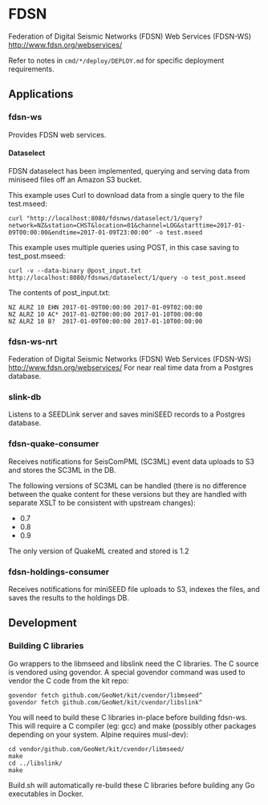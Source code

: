 # FDSN

Federation of Digital Seismic Networks (FDSN) Web Services (FDSN-WS) http://www.fdsn.org/webservices/

Refer to notes in `cmd/*/deploy/DEPLOY.md` for specific deployment requirements.

## Applications

### fdsn-ws

Provides FDSN web services.  

#### Dataselect

FDSN dataselect has been implemented, querying and serving data from miniseed files off an Amazon S3 bucket.

This example uses Curl to download data from a single query to the file test.mseed:

```
curl "http://localhost:8080/fdsnws/dataselect/1/query?network=NZ&station=CHST&location=01&channel=LOG&starttime=2017-01-09T00:00:00&endtime=2017-01-09T23:00:00" -o test.mseed
```
 
This example uses multiple queries using POST, in this case saving to test_post.mseed:

```
curl -v --data-binary @post_input.txt http://localhost:8080/fdsnws/dataselect/1/query -o test_post.mseed
```

The contents of post_input.txt:

```
NZ ALRZ 10 EHN 2017-01-09T00:00:00 2017-01-09T02:00:00
NZ ALRZ 10 AC* 2017-01-02T00:00:00 2017-01-10T00:00:00
NZ ALRZ 10 B?  2017-01-09T00:00:00 2017-01-10T00:00:00
```
### fdsn-ws-nrt

Federation of Digital Seismic Networks (FDSN) Web Services (FDSN-WS) http://www.fdsn.org/webservices/ For 
near real time data from a Postgres database.

### slink-db

Listens to a SEEDLink server and saves miniSEED records to a Postgres database.

### fdsn-quake-consumer

Receives notifications for SeisComPML (SC3ML) event data uploads to S3 and stores the SC3ML in the DB.

The following versions of SC3ML can be handled (there is no difference between the quake content for these versions but they are 
handled with separate XSLT to be consistent with upstream changes):

* 0.7
* 0.8
* 0.9

The only version of QuakeML created and stored is 1.2

### fdsn-holdings-consumer

Receives notifications for miniSEED file uploads to S3, indexes the files, and saves the results to the holdings DB. 


## Development

### Building C libraries

Go wrappers to the libmseed and libslink need the C libraries.  The C source is vendored using govendor.  A special govendor 
command was used to vendor the C code from the kit repo:

```
govendor fetch github.com/GeoNet/kit/cvendor/libmseed^
govendor fetch github.com/GeoNet/kit/cvendor/libslink^
```

You will need to build these C libraries in-place before building fdsn-ws.  This will require a C compiler (eg: gcc)
and make (possibly other packages depending on your system.  Alpine requires musl-dev):

```
cd vendor/github.com/GeoNet/kit/cvendor/libmseed/
make
cd ../libslink/
make
```

Build.sh will automatically re-build these C libraries before building any Go executables in Docker.
